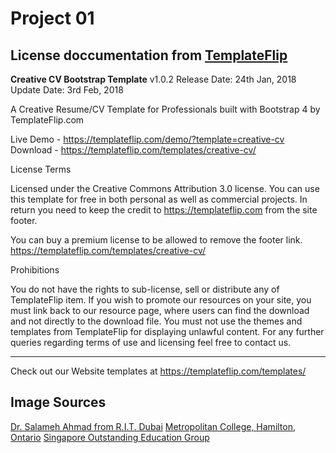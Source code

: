 # Project 01

## License doccumentation from [TemplateFlip](https://templateflip.com/templates/creative-cv/)
**Creative CV Bootstrap Template**
v1.0.2
Release Date: 24th Jan, 2018
Update Date: 3rd Feb, 2018

A Creative Resume/CV Template for Professionals built with Bootstrap 4 by TemplateFlip.com


Live Demo - https://templateflip.com/demo/?template=creative-cv
Download - https://templateflip.com/templates/creative-cv/


License Terms

Licensed under the Creative Commons Attribution 3.0 license.
You can use this template for free in both personal as well as commercial projects.
In return you need to keep the credit to https://templateflip.com from the site footer.

You can buy a premium license to be allowed to remove the footer link.
https://templateflip.com/templates/creative-cv/


Prohibitions

You do not have the rights to sub-license, sell or distribute any of TemplateFlip item.
If you wish to promote our resources on your site, you must link back to our resource page,
where users can find the download and not directly to the download file.
You must not use the themes and templates from TemplateFlip for displaying unlawful content.
For any further queries regarding terms of use and licensing feel free to contact us.

*************

Check out our Website templates at https://templateflip.com/templates/

## Image Sources

[Dr. Salameh Ahmad from R.I.T. Dubai](https://www.rit.edu/dubai/faculty/salameh-ahmad)
[Metropolitan College, Hamilton, Ontario](http://metropolitancollege.com/)
[Singapore Outstanding Education Group](http://www.outstanding.cn/)
